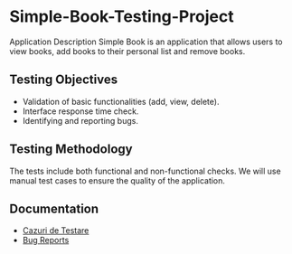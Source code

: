 # Simple-Book-Testing-Project

Application Description
Simple Book is an application that allows users to view books, add books to their personal list and remove books.

## Testing Objectives
- Validation of basic functionalities (add, view, delete).
- Interface response time check.
- Identifying and reporting bugs.

## Testing Methodology
The tests include both functional and non-functional checks. We will use manual test cases to ensure the quality of the application.

## Documentation

- [Cazuri de Testare](./Test-Cases)
- [Bug Reports](./Bug-Reports.md)
